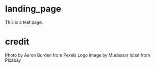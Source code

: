 # landing_page
This is a test page.

# credit


Photo by Aaron Burden from Pexels
Logo Image by Mudassar Iqbal from Pixabay
